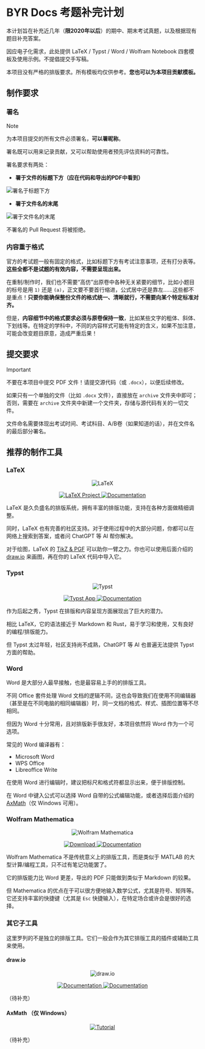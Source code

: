 # BYR Docs 考题补完计划

本计划旨在补充近几年（**限2020年以后**）的期中、期末考试真题，以及根据现有题目补充答案。

因应电子化需求，此处提供 LaTeX / Typst / Word / Wolfram Notebook 四套模板及使用示例。不提倡提交手写稿。

本项目没有严格的排版要求。所有模板均仅供参考。**您也可以为本项目贡献模板。**

## 制作要求

### 署名

> [!NOTE]
> 为本项目提交的所有文件必须署名，**可以署昵称**。

署名既可以用来记录贡献，又可以帮助使用者预先评估资料的可靠性。

署名要求有两处：

- **署于文件的标题下方（应在代码和导出的PDF中看到）**

![署名于标题下方](https://i.ibb.co/zSx22sZ/Screenshot-20240625-095622.png)

- **署于文件名的末尾**

![署于文件名的末尾](https://i.ibb.co/CPgXrZy/Screenshot-20240625-100424.png)

不署名的 Pull Request 将被拒绝。

### 内容重于格式

官方的考试题一般有固定的格式，比如标题下方有考试注意事项，还有打分表等。**这些全都不是试题的有效内容，不需要呈现出来。**

在重制/制作时，我们也不需要“高仿”出原卷中各种无关紧要的细节，比如小题目的标号是用 `1)` 还是 `(a)`，正文要不要首行缩进，公式居中还是靠左……这些都不是重点！**只要你能确保整份文件的格式统一、清晰就行，不需要向某个特定标准对齐。**	

但是，**内容细节中的格式要求必须与原卷保持一致**，比如某些文字的粗体、斜体、下划线等。在特定的学科中，不同的内容样式可能有特定的含义，如果不加注意，可能会改变题目原意，造成严重后果！

## 提交要求

> [!IMPORTANT]
不要在本项目中提交 PDF 文件！请提交源代码（或 `.docx`），以便后续修改。

如果只有一个单独的文件（比如 `.docx` 文件），直接放在 `archive` 文件夹中即可；否则，需要在 `archive` 文件夹中新建一个文件夹，存储与源代码有关的一切文件。

文件命名需要体现出考试时间、考试科目、A/B卷（如果知道的话），并在文件名的最后部分署名。

## 推荐的制作工具

### LaTeX

<p align="center">
	<a>
		<img alt="LaTeX" src="https://www.latex-project.org/img/latex-project-logo.svg">
	</a>
</p>

<p align="center">
	<a href="https://www.latex-project.org/">
		<img alt="LaTeX Project" src="https://img.shields.io/website?down_message=offline&label=LaTeX%20Project&up_color=007f7f&up_message=online&url=https%3a%2f%2fwww.latex-project.org"/>
	</a>
	<a href="https://www.overleaf.com/learn">
		<img alt="Documentation" src="https://img.shields.io/website?down_message=offline&label=overleaf%20docs&up_color=088742&up_message=online&url=https%3A%2F%2Fwww.overleaf.com/learn"/>
	</a>
</p>

LaTeX 是久负盛名的排版系统，拥有丰富的排版功能，支持在各种方面做精细调整。

同时，LaTeX 也有完善的社区支持。对于使用过程中的大部分问题，你都可以在网络上搜索到答案，或者问 ChatGPT 等 AI 帮你解决。

对于绘图，LaTeX 的 [TikZ & PGF](https://muug.ca/mirror/ctan/graphics/pgf/base/doc/pgfmanual.pdf) 可以助你一臂之力。你也可以使用后面介绍的 [draw.io](#drawio) 来画图，再在你的 LaTeX 代码中导入它。

### Typst

<p align="center">
	<a>
		<img alt="Typst" src="https://user-images.githubusercontent.com/17899797/226108480-722b770e-6313-40d7-84f2-26bebb55a281.png">
	</a>
</p>

<p align="center">
	<a href="https://typst.app/">
		<img alt="Typst App" src="https://img.shields.io/website?down_message=offline&label=typst.app&up_color=239dad&up_message=online&url=https%3A%2F%2Ftypst.app"/>
	</a>
	<a href="https://typst.app/docs/">
		<img alt="Documentation" src="https://img.shields.io/website?down_message=offline&label=Typst%20docs&up_color=007aff&up_message=online&url=https%3A%2F%2Ftypst.app%2Fdocs"/>
	</a>
</p>

作为后起之秀，Typst 在排版和内容呈现方面展现出了巨大的潜力。

相比 LaTeX，它的语法接近于 Markdown 和 Rust，易于学习和使用，又有良好的编程/排版能力。

但 Typst 太过年轻，社区支持尚不成熟，ChatGPT 等 AI 也普遍无法提供 Typst 方面的帮助。

### Word

Word 是大部分人最早接触，也是最容易上手的的排版工具。

不同 Office 套件处理 Word 文档的逻辑不同，这也会导致我们在使用不同编辑器（甚至是在不同电脑的相同编辑器）时，同一文档的格式、样式、插图位置等不尽相同。

但因为 Word 十分常用，且对排版新手很友好，本项目依然将 Word 作为一个可选项。

常见的 Word 编译器有：

- Microsoft Word
- WPS Office
- Libreoffice Write

在使用 Word 进行编辑时，建议把标尺和格式符都显示出来，便于排版控制。

在 Word 中键入公式可以选择 Word 自带的公式编辑功能，或者选择后面介绍的 [AxMath](#axmath-仅-windows)（仅 Windows 可用）。

### Wolfram Mathematica

<p align="center">
	<a>
		<img alt="Wolfram Mathematica" src="https://www.wolfram.com/common/framework/img/spikey.en.png"/>
	</a>
</p>

<p align="center">
	<a href="https://www.wolfram.com/download-center/mathematica/">
		<img alt="Download" src="https://img.shields.io/website?down_message=offline&label=download%20center&up_color=f86200&up_message=online&url=https%3a%2f%2fwww.wolfram.com%2fdownload-center%2fmathematica">
	</a>
	<a href="https://reference.wolfram.com/language">
		<img alt="Documentation" src="https://img.shields.io/website?down_message=offline&label=Mathematica%20docs&up_color=d11b00&up_message=online&url=https%3A%2F%2Freference.wolfram.com%2Flanguage">
	</a>
</p>

Wolfram Mathematica 不是传统意义上的排版工具，而是类似于 MATLAB 的大型计算/编程工具，只不过有笔记功能罢了。

它的排版能力比 Word 更差，导出的 PDF 只能做到类似于 Markdown 的较果。

但 Mathematica 的优点在于可以很方便地输入数学公式，尤其是符号、矩阵等。它还支持丰富的快捷键（尤其是 `Esc` 快捷输入），在特定场合或许会是很好的选择。

### 其它子工具

这里罗列的不是独立的排版工具。它们一般会作为其它排版工具的插件或辅助工具来使用。

#### draw.io

<p align="center">
	<a>
		<img alt="draw.io" src="https://i.ibb.co/hYgzQ4R/svgviewer-png-output.png">
	</a>
</p>

<p align="center">
	<a href="https://www.drawio.com/">
		<img alt="Documentation" src="https://img.shields.io/website?down_message=offline&label=draw.io&up_color=f08604&up_message=online&url=https%3A%2F%2Fwww.drawio.com/"/>
	<a href="https://www.drawio.com/doc">
		<img alt="Documentation" src="https://img.shields.io/website?down_message=offline&label=draw.io%20docs&up_color=377cff&up_message=online&url=https%3A%2F%2Fwww.drawio.com/doc/"/>
	</a>
</p>

（待补充）

#### AxMath （仅 Windows）

<p align="center">
	<a href="https://space.bilibili.com/323841212/channel/series">
		<img alt="Tutorial" src="https://img.shields.io/website?down_message=offline&label=axmath%20tutorial&up_color=bb7769&up_message=online&url=https%3a%2f%2fspace.bilibili.com%2f323841212%2fchannel%2fseries">
	</a>
</p>

（待补充）
